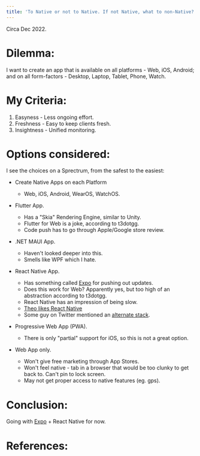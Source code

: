 ```yaml
---
title: 'To Native or not to Native. If not Native, what to non-Native?'
---
```

Circa Dec 2022.

# Dilemma:
I want to create an app that is available on all platforms - Web, iOS, Android; and on all form-factors - Desktop, Laptop, Tablet, Phone, Watch.

# My Criteria:

1. Easyness - Less ongoing effort.
2. Freshness - Easy to keep clients fresh.
3. Insightness - Unified monitoring.

# Options considered:
I see the choices on a Sprectrum, from the safest to the easiest:

- Create Native Apps on each Platform
    
  - Web, iOS, Android, WearOS, WatchOS.

- Flutter App.

  - Has a "Skia" Rendering Engine, similar to Unity.
  - Flutter for Web is a joke, according to t3dotgg.
  - Code push has to go through Apple/Google store review.

- .NET MAUI App.

  - Haven't looked deeper into this.
  - Smells like WPF which I hate.

- React Native App.

  - Has something called [Expo](https://expo.dev/) for pushing out updates.
  - Does this work for Web? Apparently yes, but too high of an abstraction according to t3dotgg.
  - React Native has an impression of being slow.
  - [Theo likes React Native](https://www.youtube.com/watch?v=3_FcxGCCnUs&ab_channel=Theo-ping%E2%80%A4gg)
  - Some guy on Twitter mentioned an [alternate stack](https://twitter.com/_andypeacock/status/1597159611735281664).
 
- Progressive Web App (PWA).

  - There is only "partial" support for iOS, so this is not a great option.

- Web App only.

  - Won't give free marketing through App Stores.
  - Won't feel native - tab in a browser that would be too clunky to get back to. Can't pin to lock screen.
  - May not get proper access to native features (eg. gps).

# Conclusion:

Going with [Expo](https://expo.dev/) + React Native for now.

# References:

